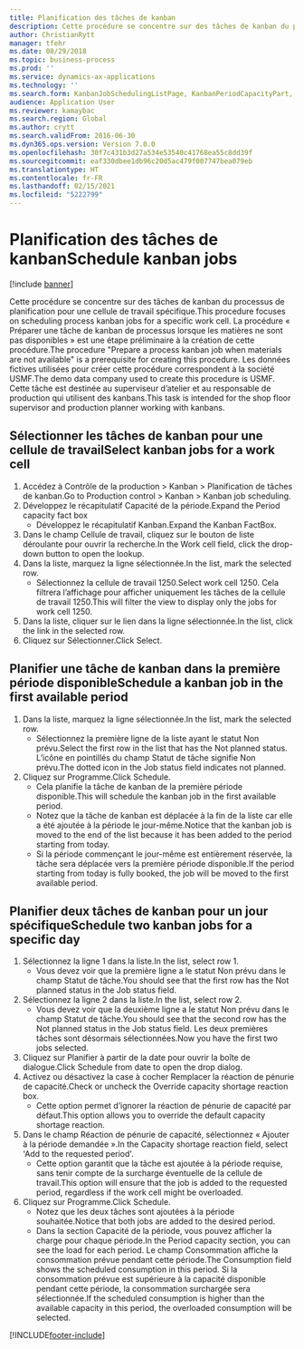 ```yaml
---
title: Planification des tâches de kanban
description: Cette procédure se concentre sur des tâches de kanban du processus de planification pour une cellule de travail spécifique.
author: ChristianRytt
manager: tfehr
ms.date: 08/29/2018
ms.topic: business-process
ms.prod: ''
ms.service: dynamics-ax-applications
ms.technology: ''
ms.search.form: KanbanJobSchedulingListPage, KanbanPeriodCapacityPart, SysLookupMultiSelectGrid, KanbanBoardScheduleJobForward
audience: Application User
ms.reviewer: kamaybac
ms.search.region: Global
ms.author: crytt
ms.search.validFrom: 2016-06-30
ms.dyn365.ops.version: Version 7.0.0
ms.openlocfilehash: 30f7c431b3d27a534e53540c41768ea55c8dd39f
ms.sourcegitcommit: eaf330dbee1db96c20d5ac479f007747bea079eb
ms.translationtype: HT
ms.contentlocale: fr-FR
ms.lasthandoff: 02/15/2021
ms.locfileid: "5222799"
---
```

# <a name="schedule-kanban-jobs"></a><span data-ttu-id="d3bce-103">Planification des tâches de kanban</span><span class="sxs-lookup"><span data-stu-id="d3bce-103">Schedule kanban jobs</span></span>

[!include [banner](../../includes/banner.md)]

<span data-ttu-id="d3bce-104">Cette procédure se concentre sur des tâches de kanban du processus de planification pour une cellule de travail spécifique.</span><span class="sxs-lookup"><span data-stu-id="d3bce-104">This procedure focuses on scheduling process kanban jobs for a specific work cell.</span></span> <span data-ttu-id="d3bce-105">La procédure « Préparer une tâche de kanban de processus lorsque les matières ne sont pas disponibles » est une étape préliminaire à la création de cette procédure.</span><span class="sxs-lookup"><span data-stu-id="d3bce-105">The procedure "Prepare a process kanban job when materials are not available" is a prerequisite for creating this procedure.</span></span> <span data-ttu-id="d3bce-106">Les données fictives utilisées pour créer cette procédure correspondent à la société USMF.</span><span class="sxs-lookup"><span data-stu-id="d3bce-106">The demo data company used to create this procedure is USMF.</span></span> <span data-ttu-id="d3bce-107">Cette tâche est destinée au superviseur d’atelier et au responsable de production qui utilisent des kanbans.</span><span class="sxs-lookup"><span data-stu-id="d3bce-107">This task is intended for the shop floor supervisor and production planner working with kanbans.</span></span>


## <a name="select-kanban-jobs-for-a-work-cell"></a><span data-ttu-id="d3bce-108">Sélectionner les tâches de kanban pour une cellule de travail</span><span class="sxs-lookup"><span data-stu-id="d3bce-108">Select kanban jobs for a work cell</span></span>
1. <span data-ttu-id="d3bce-109">Accédez à Contrôle de la production > Kanban > Planification de tâches de kanban.</span><span class="sxs-lookup"><span data-stu-id="d3bce-109">Go to Production control > Kanban > Kanban job scheduling.</span></span>
2. <span data-ttu-id="d3bce-110">Développez le récapitulatif Capacité de la période.</span><span class="sxs-lookup"><span data-stu-id="d3bce-110">Expand the Period capacity fact box</span></span>
    * <span data-ttu-id="d3bce-111">Développez le récapitulatif Kanban.</span><span class="sxs-lookup"><span data-stu-id="d3bce-111">Expand the Kanban FactBox.</span></span>  
3. <span data-ttu-id="d3bce-112">Dans le champ Cellule de travail, cliquez sur le bouton de liste déroulante pour ouvrir la recherche.</span><span class="sxs-lookup"><span data-stu-id="d3bce-112">In the Work cell field, click the drop-down button to open the lookup.</span></span>
4. <span data-ttu-id="d3bce-113">Dans la liste, marquez la ligne sélectionnée.</span><span class="sxs-lookup"><span data-stu-id="d3bce-113">In the list, mark the selected row.</span></span>
    * <span data-ttu-id="d3bce-114">Sélectionnez la cellule de travail 1250.</span><span class="sxs-lookup"><span data-stu-id="d3bce-114">Select work cell 1250.</span></span> <span data-ttu-id="d3bce-115">Cela filtrera l’affichage pour afficher uniquement les tâches de la cellule de travail 1250.</span><span class="sxs-lookup"><span data-stu-id="d3bce-115">This will filter the view to display only the jobs for work cell 1250.</span></span>  
5. <span data-ttu-id="d3bce-116">Dans la liste, cliquer sur le lien dans la ligne sélectionnée.</span><span class="sxs-lookup"><span data-stu-id="d3bce-116">In the list, click the link in the selected row.</span></span>
6. <span data-ttu-id="d3bce-117">Cliquez sur Sélectionner.</span><span class="sxs-lookup"><span data-stu-id="d3bce-117">Click Select.</span></span>

## <a name="schedule-a-kanban-job-in-the-first-available-period"></a><span data-ttu-id="d3bce-118">Planifier une tâche de kanban dans la première période disponible</span><span class="sxs-lookup"><span data-stu-id="d3bce-118">Schedule a kanban job in the first available period</span></span>
1. <span data-ttu-id="d3bce-119">Dans la liste, marquez la ligne sélectionnée.</span><span class="sxs-lookup"><span data-stu-id="d3bce-119">In the list, mark the selected row.</span></span>
    * <span data-ttu-id="d3bce-120">Sélectionnez la première ligne de la liste ayant le statut Non prévu.</span><span class="sxs-lookup"><span data-stu-id="d3bce-120">Select the first row in the list that has the Not planned status.</span></span> <span data-ttu-id="d3bce-121">L’icône en pointillés du champ Statut de tâche signifie Non prévu.</span><span class="sxs-lookup"><span data-stu-id="d3bce-121">The dotted icon in the Job status field indicates not planned.</span></span>  
2. <span data-ttu-id="d3bce-122">Cliquez sur Programme.</span><span class="sxs-lookup"><span data-stu-id="d3bce-122">Click Schedule.</span></span>
    * <span data-ttu-id="d3bce-123">Cela planifie la tâche de kanban de la première période disponible.</span><span class="sxs-lookup"><span data-stu-id="d3bce-123">This will schedule the kanban job in the first available period.</span></span>  
    * <span data-ttu-id="d3bce-124">Notez que la tâche de kanban est déplacée à la fin de la liste car elle a été ajoutée à la période le jour-même.</span><span class="sxs-lookup"><span data-stu-id="d3bce-124">Notice that the kanban job is moved to the end of the list because it has been added to the period starting from today.</span></span>  
    * <span data-ttu-id="d3bce-125">Si la période commençant le jour-même est entièrement réservée, la tâche sera déplacée vers la première période disponible.</span><span class="sxs-lookup"><span data-stu-id="d3bce-125">If the period starting from today is fully booked, the job will be moved to the first available period.</span></span>  

## <a name="schedule-two-kanban-jobs-for-a-specific-day"></a><span data-ttu-id="d3bce-126">Planifier deux tâches de kanban pour un jour spécifique</span><span class="sxs-lookup"><span data-stu-id="d3bce-126">Schedule two kanban jobs for a specific day</span></span>
1. <span data-ttu-id="d3bce-127">Sélectionnez la ligne 1 dans la liste.</span><span class="sxs-lookup"><span data-stu-id="d3bce-127">In the list, select row 1.</span></span>
    * <span data-ttu-id="d3bce-128">Vous devez voir que la première ligne a le statut Non prévu dans le champ Statut de tâche.</span><span class="sxs-lookup"><span data-stu-id="d3bce-128">You should see that the first row has the Not planned status in the Job status field.</span></span>  
2. <span data-ttu-id="d3bce-129">Sélectionnez la ligne 2 dans la liste.</span><span class="sxs-lookup"><span data-stu-id="d3bce-129">In the list, select row 2.</span></span>
    * <span data-ttu-id="d3bce-130">Vous devez voir que la deuxième ligne a le statut Non prévu dans le champ Statut de tâche.</span><span class="sxs-lookup"><span data-stu-id="d3bce-130">You should see that the second row has the Not planned status in the Job status field.</span></span> <span data-ttu-id="d3bce-131">Les deux premières tâches sont désormais sélectionnées.</span><span class="sxs-lookup"><span data-stu-id="d3bce-131">Now you have the first two jobs selected.</span></span>  
3. <span data-ttu-id="d3bce-132">Cliquez sur Planifier à partir de la date pour ouvrir la boîte de dialogue.</span><span class="sxs-lookup"><span data-stu-id="d3bce-132">Click Schedule from date to open the drop dialog.</span></span>
4. <span data-ttu-id="d3bce-133">Activez ou désactivez la case à cocher Remplacer la réaction de pénurie de capacité.</span><span class="sxs-lookup"><span data-stu-id="d3bce-133">Check or uncheck the Override capacity shortage reaction box.</span></span>
    * <span data-ttu-id="d3bce-134">Cette option permet d’ignorer la réaction de pénurie de capacité par défaut.</span><span class="sxs-lookup"><span data-stu-id="d3bce-134">This option allows you to override the default capacity shortage reaction.</span></span>  
5. <span data-ttu-id="d3bce-135">Dans le champ Réaction de pénurie de capacité, sélectionnez « Ajouter à la période demandée ».</span><span class="sxs-lookup"><span data-stu-id="d3bce-135">In the Capacity shortage reaction field, select 'Add to the requested period'.</span></span>
    * <span data-ttu-id="d3bce-136">Cette option garantit que la tâche est ajoutée à la période requise, sans tenir compte de la surcharge éventuelle de la cellule de travail.</span><span class="sxs-lookup"><span data-stu-id="d3bce-136">This option will ensure that the job is added to the requested period, regardless if the work cell might be overloaded.</span></span>  
6. <span data-ttu-id="d3bce-137">Cliquez sur Programme.</span><span class="sxs-lookup"><span data-stu-id="d3bce-137">Click Schedule.</span></span>
    * <span data-ttu-id="d3bce-138">Notez que les deux tâches sont ajoutées à la période souhaitée.</span><span class="sxs-lookup"><span data-stu-id="d3bce-138">Notice that both jobs are added to the desired period.</span></span>  
    * <span data-ttu-id="d3bce-139">Dans la section Capacité de la période, vous pouvez afficher la charge pour chaque période.</span><span class="sxs-lookup"><span data-stu-id="d3bce-139">In the Period capacity section, you can see the load for each period.</span></span> <span data-ttu-id="d3bce-140">Le champ Consommation affiche la consommation prévue pendant cette période.</span><span class="sxs-lookup"><span data-stu-id="d3bce-140">The Consumption field shows the scheduled consumption in this period.</span></span> <span data-ttu-id="d3bce-141">Si la consommation prévue est supérieure à la capacité disponible pendant cette période, la consommation surchargée sera sélectionnée.</span><span class="sxs-lookup"><span data-stu-id="d3bce-141">If the scheduled consumption is higher than the available capacity in this period, the overloaded consumption will be selected.</span></span>  



[!INCLUDE[footer-include](../../../includes/footer-banner.md)]